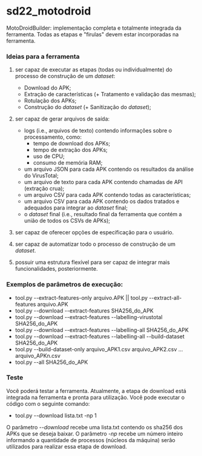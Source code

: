 # sd22_motodroid

MotoDroidBuilder: implementação completa e totalmente integrada da ferramenta. Todas as etapas e "firulas" devem estar incorporadas na ferramenta.

### Ideias para a ferramenta

1) ser capaz de executar as etapas (todas ou individualmente) do processo de construção de um *dataset*:
    -   Download do APK;
    -   Extração de características (+ Tratamento e validação das mesmas);
    -   Rotulação dos APKs;
    -   Construção do *dataset* (+ Sanitização do *dataset*);

2) ser capaz de gerar arquivos de saída:
    -   logs (i.e., arquivos de texto) contendo informações sobre o processamento, como:
        -   tempo de download dos APKs;
        -   tempo de extração dos APKs;
        -   uso de CPU;
        -   consumo de memória RAM;
    -   um arquivo JSON para cada APK contendo os resultados da análise do VirusTotal;
    -   um arquivo de texto para cada APK contendo chamadas de API (extração crua);
    -   um arquivo CSV para cada APK contendo todas as características;
    -   um arquivo CSV para cada APK contendo os dados tratados e adequados para integrar ao *dataset* final;
    -   o *dataset* final (i.e., resultado final da ferramenta que contém a união de todos os CSVs de APKs);

3) ser capaz de oferecer opções de especificação para o usuário.

4) ser capaz de automatizar todo o processo de construção de um *dataset*.

5) possuir uma estrutura flexível para ser capaz de integrar mais funcionalidades, posteriormente.


### Exemplos de parâmetros de execução:

- tool.py --extract-features-only arquivo.APK  ||  tool.py --extract-all-features arquivo.APK
- tool.py --download --extract-features SHA256_do_APK
- tool.py --download --extract-features --labelling-virustotal SHA256_do_APK
- tool.py --download --extract-features --labelling-all SHA256_do_APK
- tool.py --download --extract-features --labelling-all --build-dataset SHA256_do_APK
- tool.py --build-dataset-only arquivo_APK1.csv arquivo_APK2.csv ... arquivo_APKn.csv
- tool.py --all SHA256_do_APK


### Teste

Você poderá testar a ferramenta. Atualmente, a etapa de download está integrada na ferramenta e pronta para utilização. Você pode executar o código com o seguinte comando:

- tool.py --download lista.txt -np 1

O parâmetro *--download* recebe uma lista.txt contendo os sha256 dos APKs que se deseja baixar.
O parâmetro *-np* recebe um número inteiro informando a quantidade de processos (núcleos da máquina) serão utilizados para realizar essa etapa de download.
